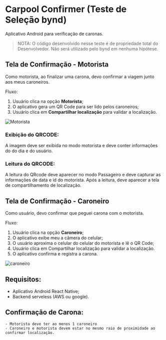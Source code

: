 # Carpool Confirmer (Teste de Seleção bynd)
Aplicativo Android para verificação de caronas.

> NOTA: O código desenvolvido nesse teste é de propriedade total do Desenvolvedor.
> Não será utilizado pelo bynd em nenhuma hipótese.

## Tela de Confirmação - Motorista

Como motorista, ao finalizar uma carona, devo confirmar a viagem junto aos meus caroneiros.

Fluxo:
  1. Usuário clica na opção **Motorista**;
  2. O aplicativo gera um QR Code para ser lido pelos caroneiros;
  3. Usuário clica em **Compartilhar localização** para validar a localização.

![Motorista](https://user-images.githubusercontent.com/7469145/57823078-aa5e7080-776c-11e9-96f6-0a99fcf0bd83.png)

### Exibição do QRCODE: 

A imagem deve ser exibida no modo motorista e deve conter informações do do dia e do usuário. 

### Leitura do QRCODE: 

A leitura do QRcode deve aparecer no modo Passageiro e deve capturar as informações de data e id do motorista. 
Após a leitura, deve aparecer a tela de compartilhamento de localização.

## Tela de Confirmação - Caroneiro

Como usuário, devo confirmar que peguei carona com o motorista.

Fluxo:
  1. Usuário clica na opção **Caroneiro**;
  2. O aplicativo exibe meu a câmera do celular;
  3. O usuário aproxima o celular do celular do motorista e lê o QR Code;
  4. Usuário clica em Compartilhar localização para validar a localização.
  5. O aplicativo confirma e registra a carona.

![caroneiro](https://user-images.githubusercontent.com/7469145/57823680-d7ac1e00-776e-11e9-9978-77a9852d496b.png)


## Requisitos:
  - Aplicativo Android React Native;
  - Backend serveless (AWS ou google).

## Confirmação de Carona:
    - Motorista deve ter ao menos 1 caroneiro
    - Caroneiro e motorista devem estar no mesmo raio de proximidade ao confirmar localização.
